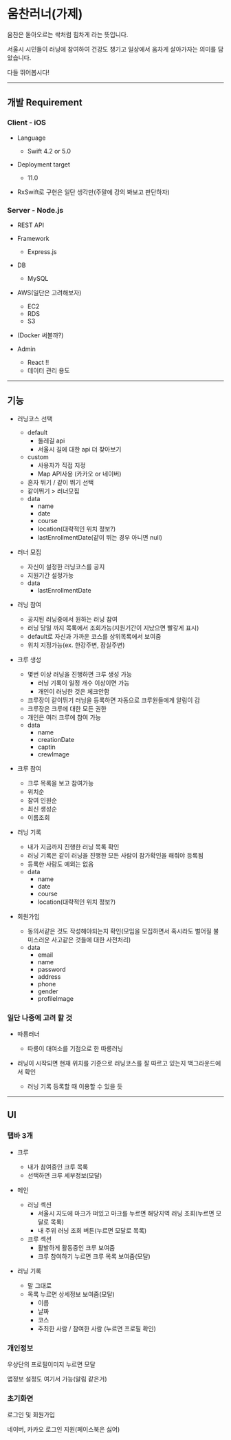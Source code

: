 # 움찬러너(가제)


움찬은 돋아오르는 싹처럼 힘차게 라는 뜻입니다.

서울시 시민들이 러닝에 참여하여 건강도 챙기고 일상에서 움차게 살아가자는 의미를 담았습니다.

다들 뛰어봅시다!


---

## 개발 Requirement

### Client - iOS

- Language
  - Swift 4.2 or 5.0
  
- Deployment target
  - 11.0
  
- RxSwift로 구현은 일단 생각만(주말에 강의 봐보고 판단하자)



### Server - Node.js

- REST API

- Framework
  - Express.js
  
- DB
  - MySQL
  
- AWS(일단은 고려해보자)
  - EC2
  - RDS
  - S3
  
- (Docker 써볼까?)

- Admin
  - React !!
  - 데이터 관리 용도



---

## 기능

- 러닝코스 선택
  - default
    - 둘레길 api
    - 서울시 길에 대한 api 더 찾아보기
  - custom
    - 사용자가 직접 지정
    - Map API사용 (카카오 or 네이버)
  - 혼자 뛰기 / 같이 뛰기 선택
  - 같이뛰기 > 러너모집
  - data
    - name
    - date
    - course
    - location(대략적인 위치 정보?)
    - lastEnrollmentDate(같이 뛰는 경우 아니면 null)
    
- 러너 모집
  - 자신이 설정한 러닝코스를 공지
  - 지원기간 설정가능
  - data
    - lastEnrollmentDate
    
- 러닝 참여
  - 공지된 러닝중에서 원하는 러닝 참여
  - 러닝 당일 까지 목록에서 조회가능(지원기간이 지났으면 빨갛게 표시)
  - default로 자신과 가까운 코스를 상위목록에서 보여줌
  - 위치 지정가능(ex. 한강주변, 잠실주변)
  
- 크루 생성
  - 몇번 이상 러닝을 진행하면 크루 생성 가능 
    - 러닝 기록이 일정 개수 이상이면 가능
    - 개인이 러닝한 것은 체크안함
  - 크루장이 같이뛰기 러닝을 등록하면 자동으로 크루원들에게 알림이 감
  - 크루장은 크루에 대한 모든 권한
  - 개인은 여러 크루에 참여 가능
  - data
    - name
    - creationDate
    - captin
    - crewImage
    
- 크루 참여
  - 크루 목록을 보고 참여가능
  - 위치순
  - 참여 인원순
  - 최신 생성순
  - 이름조회
  
- 러닝 기록
  - 내가 지금까지 진행한 러닝 목록 확인
  - 러닝 기록은 같이 러닝을 진행한 모든 사람이 참가확인을 해줘야 등록됨
  - 등록한 사람도 예외는 없음
  - data
    - name
    - date
    - course
    - location(대략적인 위치 정보?)
    
- 회원가입
  - 동의서같은 것도 작성해야되는지 확인(모임을 모집하면서 혹시라도 벌어질 불미스러운 사고같은 것들에 대한 사전처리)
  - data
    - email
    - name
    - password
    - address
    - phone
    - gender
    - profileImage



### 일단 나중에 고려 할 것

- 따릉러너
  - 따릉이 대여소를 기점으로 한 따릉러닝
  
- 러닝이 시작되면 현재 위치를 기준으로 러닝코스를 잘 따르고 있는지 백그라운드에서 확인
  - 러닝 기록 등록할 때 이용할 수 있을 듯
  

---

## UI

### 탭바 3개

- 크루
  - 내가 참여중인 크루 목록
  - 선택하면 크루 세부정보(모달)
  
- 메인
  - 러닝 섹션
    - 서울시 지도에 마크가 떠있고 마크를 누르면 해당지역 러닝 조회(누르면 모달로 목록)
    - 내 주위 러닝 조회 버튼(누르면 모달로 목록)
  - 크루 섹션
    - 활발하게 활동중인 크루 보여줌
    - 크루 참여하기 누르면 크루 목록 보여줌(모달)
    
- 러닝 기록
  - 말 그대로
  - 목록 누르면 상세정보 보여줌(모달)
    - 이름
    - 날짜
    - 코스
    - 주최한 사람 / 참여한 사람 (누르면 프로필 확인)



### 개인정보

우상단의 프로필이미지 누르면 모달

앱정보 설정도 여기서 가능(알림 같은거)



### 초기화면

로그인 및 회원가입

네이버, 카카오 로그인 지원(페이스북은 싫어)
